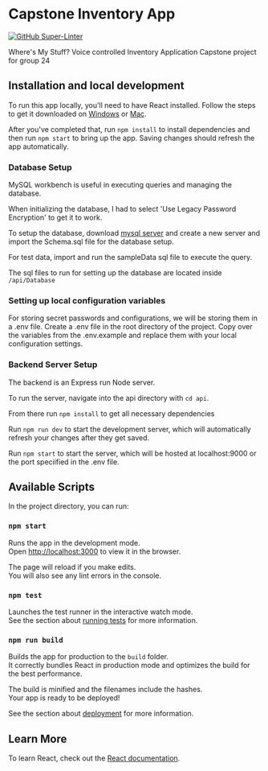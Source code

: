 # Capstone Inventory App

[![GitHub Super-Linter](https://github.com/<OWNER>/<REPOSITORY>/workflows/Lint%20Code%20Base/badge.svg)](https://github.com/marketplace/actions/super-linter)

Where's My Stuff? Voice controlled Inventory Application
Capstone project for group 24


## Installation and local development

To run this app locally, you'll need to have React installed.  Follow the steps to get it downloaded on [Windows](https://makandracards.com/reactjs-quick/52419-install-reactjs-windows) or [Mac](https://medium.com/@arunkrsoam/install-react-js-on-mac-7cffe8bda2ac).  

After you've completed that, run `npm install` to install dependencies and then run `npm start` to bring up the app.  Saving changes should refresh the app automatically.

### Database Setup

MySQL workbench is useful in executing queries and managing the database.

When initializing the database, I had to select 'Use Legacy Password Encryption' to get it to work.

To setup the database, download [mysql server](https://dev.mysql.com/downloads/mysql/) and create a new server and import the Schema.sql file for the database setup.

For test data, import and run the sampleData sql file to execute the query.

The sql files to run for setting up the database are located inside `/api/Database`

### Setting up local configuration variables

For storing secret passwords and configurations, we will be storing them in a .env file.  Create a .env file in the root directory of the project.  Copy over the variables from the .env.example and replace them with your local configuration settings.

### Backend Server Setup

The backend is an Express run Node server.

To run the server, navigate into the api directory with `cd api`.

From there run `npm install` to get all necessary dependencies

Run `npm run dev` to start the development server, which will automatically refresh your changes after they get saved.

Run `npm start` to start the server, which will be hosted at localhost:9000 or the port speciified in the .env file.

## Available Scripts

In the project directory, you can run:

### `npm start`

Runs the app in the development mode.<br />
Open [http://localhost:3000](http://localhost:3000) to view it in the browser.

The page will reload if you make edits.<br />
You will also see any lint errors in the console.

### `npm test`

Launches the test runner in the interactive watch mode.<br />
See the section about [running tests](https://facebook.github.io/create-react-app/docs/running-tests) for more information.

### `npm run build`

Builds the app for production to the `build` folder.<br />
It correctly bundles React in production mode and optimizes the build for the best performance.

The build is minified and the filenames include the hashes.<br />
Your app is ready to be deployed!

See the section about [deployment](https://facebook.github.io/create-react-app/docs/deployment) for more information.


## Learn More

To learn React, check out the [React documentation](https://reactjs.org/).
